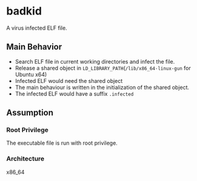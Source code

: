 # badkid
A virus infected ELF file.
## Main Behavior
- Search ELF file in current working directories and infect the file.
- Release a shared object in `LD_LIBRARY_PATH`(`/lib/x86_64-linux-gun` for Ubuntu x64)
- Infected ELF would need the shared object
- The main behaviour is written in the initialization of the shared object.
- The infected ELF would have a suffix `.infected`

## Assumption
### Root Privilege
The executable file is run with root privilege.
### Architecture
x86_64

